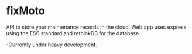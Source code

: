 # fixMoto

API to store your maintenance records in the cloud.  Web app uses express using
the ES6 standard and rethinkDB for the database.

-Currently under heavy development.
